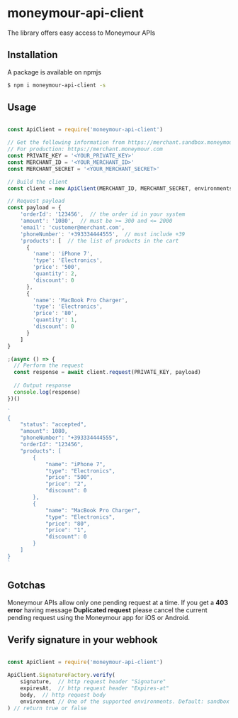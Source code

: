# moneymour-api-client
The library offers easy access to Moneymour APIs

## Installation

A package is available on npmjs

```bash
$ npm i moneymour-api-client -s
```

## Usage

```javascript

const ApiClient = require('moneymour-api-client')

// Get the following information from https://merchant.sandbox.moneymour.com
// For production: https://merchant.moneymour.com
const PRIVATE_KEY = '<YOUR_PRIVATE_KEY>'
const MERCHANT_ID = '<YOUR_MERCHANT_ID>'
const MERCHANT_SECRET = '<YOUR_MERCHANT_SECRET>'

// Build the client
const client = new ApiClient(MERCHANT_ID, MERCHANT_SECRET, environments.ENVIRONMENT_SANDBOX)

// Request payload
const payload = {
    'orderId': '123456',  // the order id in your system
    'amount': '1080',  // must be >= 300 and <= 2000
    'email': 'customer@merchant.com',
    'phoneNumber': '+393334444555',  // must include +39
    'products': [  // the list of products in the cart
      {
        'name': 'iPhone 7',
        'type': 'Electronics',
        'price': '500',
        'quantity': 2,
        'discount': 0
      },
      {
        'name': 'MacBook Pro Charger',
        'type': 'Electronics',
        'price': '80',
        'quantity': 1,
        'discount': 0
      }
    ]
}

;(async () => {
  // Perform the request
  const response = await client.request(PRIVATE_KEY, payload)
  
  // Output response
  console.log(response)  
})()

`
{
    "status": "accepted",
    "amount": 1080,
    "phoneNumber": "+393334444555",
    "orderId": "123456",
    "products": [
        {
            "name": "iPhone 7",
            "type": "Electronics",
            "price": "500",
            "price": "2",
            "discount": 0
        },
        {
            "name": "MacBook Pro Charger",
            "type": "Electronics",
            "price": "80",
            "price": "1",
            "discount": 0
        }
    ]
}
`
```

## Gotchas

Moneymour APIs allow only one pending request at a time. If you get a **403 error** having message **Duplicated request** please cancel the current pending request using the Moneymour app for iOS or Android.

## Verify signature in your webhook

```javascript

const ApiClient = require('moneymour-api-client')

ApiClient.SignatureFactory.verify(
    signature,  // http request header "Signature"
    expiresAt,  // http request header "Expires-at"
    body,  // http request body
    environment // One of the supported environments. Default: sandbox
) // return true or false
```

